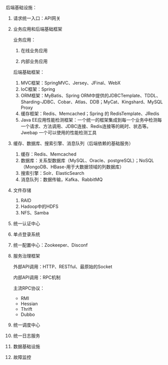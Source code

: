 后端基础设施：

1. 请求统一入口：API网关

2. 业务应用和后端基础框架

   业务应用：

   1. 在线业务应用

   2. 内部业务应用

   后端基础框架：
   1. MVC框架：SpringMVC、Jersey、JFinal、WebX
   2. IoC框架：Spring
   3. ORM框架：MyBatis、Spring ORM中提供的JDBCTemplate、TDDL、Sharding-JDBC、Cobar、Atlas、DDB；MyCat、Kingshard、MySQL Proxy
   4. 缓存框架：Redis、Memcached；Spring 的 RedisTemplate、JRedis
   5. Java EE应用性能检测框架：一个统一的框架集成到每一个业务中检测每一个请求、方法调用、JDBC连接、Redis连接等的耗时、状态等。Jwebap 一个可以使用的性能检测工具

3. 缓存、数据库、搜索引擎、消息队列（后端依赖的基础服务）
   1. 缓存：Redis、Memcached
   2. 数据库：关系型数据库（MySQL、Oracle、postgreSQL）；NoSQL（MongoDB、HBase-用于大数据领域的列数据库）
   3. 搜索引擎：Solr、ElasticSearch
   4. 消息队列：数据传输，Kafka、RabbitMQ

4. 文件存储

   1. RAID
   2. Hadoop中的HDFS
   3. NFS、Samba

5. 统一认证中心

6. 单点登录系统

7. 统一配置中心：Zookeeper、Disconf

8. 服务治理框架

   外部API调用：HTTP、RESTful、最原始的Socket

   内部API调用：RPC机制

   主流RPC协议：

   + RMI
   + Hessian
   + Thrift
   + Dubbo

9. 统一调度中心

10. 统一日志服务

11. 数据基础设施

12. 故障监控








